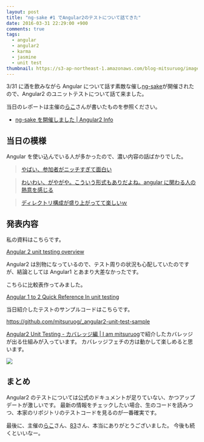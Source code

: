 ```yaml
---
layout: post
title: "ng-sake #1 でAngular2のテストについて話てきた"
date: 2016-03-31 22:29:00 +900
comments: true
tags:
  - angular
  - angular2
  - karma
  - jasmine
  - unit test
thumbnail: https://s3-ap-northeast-1.amazonaws.com/blog-mitsuruog/images/2016/ng-sake.jpg
---
```


3/31 に酒を飲みながら Angular について話す素敵な催し[ng-sake](http://connpass.com/event/27707/)が開催されたので、Angular2 のユニットテストについて話て来ました。

<!-- more -->

当日のレポートは主催の[らこ](https://twitter.com/laco0416)さんが書いたものを参照ください。

- [ng-sake を開催しました | Angular2 Info](http://ng2-info.github.io/2016/03/31/ng-sake-1-report/)

## 当日の模様

Angular を使い込んでいる人が多かったので、濃い内容の話ばかりでした。

> [やばい、参加者がニッチすぎて面白い](https://twitter.com/mitsuruog/status/715153394558705664)

> [わいわい、がやがや。こういう形式もありだよね。angular に関わる人の熱意を感じる ](https://twitter.com/mitsuruog/status/715160894632828930)

> [ディレクトリ構成が盛り上がってて楽しいｗ](https://twitter.com/mitsuruog/status/715149679609192448)

## 発表内容

私の資料はこちらです。

[Angular 2 unit testing overview](https://www.slideshare.net/mitsuruogawa33/angular-2-unit-testing-overview)

Angular2 は別物になっているので、テスト周りの状況も心配していたのですが、結論としては Angular1 とあまり大差なかったです。

こちらに比較表作ってみました。

[Angular 1 to 2 Quick Reference In unit testing](https://gist.github.com/mitsuruog/9e3e5c2c5d17a15a4c2a)

当日紹介したテストのサンプルコードはこちらです。

<https://github.com/mitsuruog/_angular2-unit-test-sample>

[Angular2 Unit Testing - カバレッジ編 | I am mitsuruog](http://blog.mitsuruog.info/2016/03/how-to-test-angular2-application-coverage.html)で紹介したカバレッジが出る仕組みが入っています。
カバレッジフェチの方は動かして楽しめると思います。

![](https://s3-ap-northeast-1.amazonaws.com/blog-mitsuruog/images/2016/ng-sake-coverage.png)

## まとめ

Angular2 のテストについては公式のドキュメントが足りていない、かつアップデートが激しいです。
最新の情報をチェックしたい場合、生のコードを読みつつ、本家のリポジトリのテストコードを見るのが一番確実です。

最後に、主催の[らこ](https://twitter.com/laco0416)さん、[83](https://twitter.com/armorik83)さん、本当にありがとうございました。
今後も続くといいなー。
